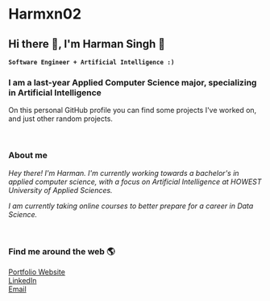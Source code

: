# Harmxn02

## Hi there 👋, I'm Harman Singh 🍕

**`Software Engineer + Artificial Intelligence :)`**

### I am a last-year Applied Computer Science major, specializing in Artificial Intelligence

On this personal GitHub profile you can find some projects I've worked on, and just other random projects.

&nbsp;

### About me

*Hey there! I'm Harman. I'm currently working towards a bachelor's in applied computer science, with a focus on Artificial Intelligence at HOWEST University of Applied Sciences.*

*I am currently taking online courses to better prepare for a career in Data Science.*

<!-- ![HelloWorld](https://raw.githubusercontent.com/sagar-viradiya/sagar-viradiya/master/resources/banner.png)

![Profile views](https://gpvc.arturio.dev/Harmxn02) -->

&nbsp;

### Find me around the web 🌎

[Portfolio Website](https://www.harmansingh.nl/)  
[LinkedIn](https://www.linkedin.com/in/harmanpnahal/)  
[Email](mailto:harman.pnahal@gmail.com)  

&nbsp;

<!-- [![Top Langs](https://github-readme-stats.vercel.app/api/top-langs/?username=Harmxn02)](https://github.com/anuraghazra/github-readme-stats) -->

&nbsp;

<!-- ## Statistics 📝:
![GitHub metrics](https://metrics.lecoq.io/Harmxn02)   -->

<!-- 
https://dev.to/github/10-standout-github-profile-readmes-h2o -->

<!-- https://arturssmirnovs.github.io/github-profile-readme-generator/ -->

<!-- https://dev.to/github/10-standout-github-profile-readmes-h2o -->
